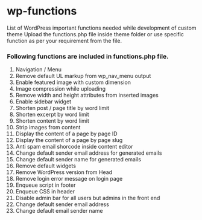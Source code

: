 # wp-functions
List of WordPress important functions needed while development of custom theme
Upload the functions.php file inside theme folder or use specific function as per your requirement from the file. 

### Following functions are included in functions.php file. 

1. Navigation / Menu 
2. Remove default UL markup from wp_nav_menu output
3. Enable featured image with custom dimension
4. Image compression while uploading
5. Remove width and height attributes from inserted images
6. Enable sidebar widget
7. Shorten post / page title by word limit
8. Shorten excerpt by word limit
9. Shorten content by word limit
10. Strip images from content
11. Display the content of a page by page ID
12. Display the content of a page by page slug
13. Anti spam email shorcode inside content editor
14. Change default sender email address for generated emails
15. Change default sender name for generated emails
16. Remove default widgets
17. Remove WordPress version from Head
18. Remove login error message on login page
19. Enqueue script in footer
20. Enqueue CSS in header
21. Disable admin bar for all users but admins in the front end
22. Change default sender email address
23. Change default email sender name
